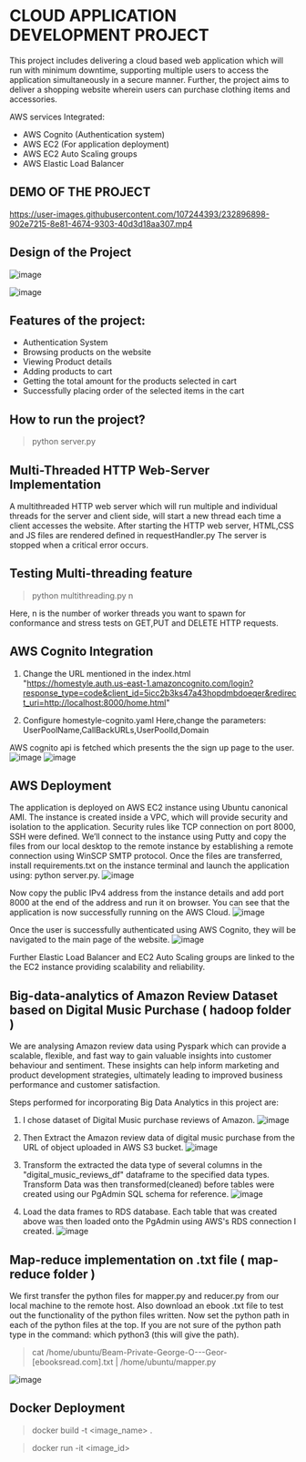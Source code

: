 # CLOUD APPLICATION DEVELOPMENT PROJECT

This project includes delivering a cloud based web application which will run with minimum downtime, supporting multiple users to access the application simultaneously
in a secure manner. Further, the project aims to deliver a shopping website wherein users can purchase clothing items and accessories. 

AWS services Integrated:
- AWS Cognito (Authentication system)
- AWS EC2 (For application deployment)
- AWS EC2 Auto Scaling groups
- AWS Elastic Load Balancer

## DEMO OF THE PROJECT

https://user-images.githubusercontent.com/107244393/232896898-902e7215-8e81-4674-9303-40d3d18aa307.mp4


## Design of the Project

![image](https://user-images.githubusercontent.com/107244393/232892817-da582923-2eef-43cc-a82d-9ce4e606132c.png)


![image](https://user-images.githubusercontent.com/107244393/232892745-4c21adcf-b738-40ed-b323-53b913fdfcca.png)


## Features of the project:
-	Authentication System
-	Browsing products on the website
-	Viewing Product details
-	Adding products to cart
-	Getting the total amount for the products selected in cart
-	Successfully placing order of the selected items in the cart


## How to run the project?
> python server.py

## Multi-Threaded HTTP Web-Server Implementation

A multithreaded HTTP web server which will run multiple and individual threads for the server and client side, will start a new thread each time a client accesses the website. After starting the HTTP web server, HTML,CSS and JS files are rendered defined in requestHandler.py
The server is stopped when a critical error occurs.
 
## Testing Multi-threading feature
> python multithreading.py n

Here, n is the number of worker threads you want to spawn for conformance and stress tests on GET,PUT and DELETE HTTP requests.

## AWS Cognito Integration 

1. Change the URL mentioned in the index.html
"https://homestyle.auth.us-east-1.amazoncognito.com/login?response_type=code&client_id=5icc2b3ks47a43hopdmbdoeqer&redirect_uri=http://localhost:8000/home.html"

2. Configure homestyle-cognito.yaml
Here,change the parameters: UserPoolName,CallBackURLs,UserPoolId,Domain

AWS cognito api is fetched which presents the the sign up page to the user. 
![image](https://user-images.githubusercontent.com/107244393/232894061-1a292cb5-946c-434f-bdc1-cc350a358089.png)
![image](https://user-images.githubusercontent.com/107244393/232894110-f2139fa8-bbf6-49ad-9dcd-710aa5ddb515.png)


## AWS Deployment
The application is deployed on AWS EC2 instance using Ubuntu canonical AMI. The instance is created inside a VPC, which will provide security and isolation to the application. Security rules like TCP connection on port 8000, SSH were defined. 
We’ll connect to the instance using Putty and copy the files from our local desktop to the remote instance by establishing a remote connection using WinSCP SMTP protocol. Once the files are transferred, install requirements.txt on the instance terminal and launch the application using: python server.py.
![image](https://user-images.githubusercontent.com/107244393/232894617-7d34ddd5-3512-415e-85fe-26df8391e29e.png)

Now copy the public IPv4 address from the instance details and add port 8000 at the end of the address and run it on browser. You can see that the application is now successfully running on the AWS Cloud.
![image](https://user-images.githubusercontent.com/107244393/232894690-00689c27-9928-4ff9-8db9-b6840ced32d4.png)

Once the user is successfully authenticated using AWS Cognito, they will be navigated to the main page of the website.
![image](https://user-images.githubusercontent.com/107244393/232894795-958c697f-a9d8-4c0d-b147-810a323ad7a6.png)

Further Elastic Load Balancer and EC2 Auto Scaling groups are linked to the the EC2 instance providing scalability and reliability.

## Big-data-analytics of Amazon Review Dataset based on Digital Music Purchase ( hadoop folder )
We are analysing Amazon review data using Pyspark which can provide a scalable, flexible, and fast way to gain valuable insights into customer behaviour and sentiment. These insights can help inform marketing and product development strategies, ultimately leading to improved business performance and customer satisfaction.

Steps performed for incorporating Big Data Analytics in this project are:
1.	I chose dataset of Digital Music purchase reviews of Amazon. 
![image](https://user-images.githubusercontent.com/107244393/232896192-12fc3023-d8a9-4798-a347-d52a1282815f.png)

2.	Then Extract the Amazon review data of digital music purchase from the URL of object uploaded in AWS S3 bucket.
![image](https://user-images.githubusercontent.com/107244393/232896257-21601416-8f64-4c81-ab3f-47d7941898c9.png)

 
3.	Transform the extracted the data type of several columns in the "digital_music_reviews_df" dataframe to the specified data types. Transform Data was then transformed(cleaned) before tables were created using our PgAdmin SQL schema for reference.
 ![image](https://user-images.githubusercontent.com/107244393/232896301-a3f1d341-152c-4e08-9476-9a6680074776.png)

4.	Load the data frames to RDS database. Each table that was created above was then loaded onto the PgAdmin using AWS's RDS connection I created.
![image](https://user-images.githubusercontent.com/107244393/232896349-4568309a-9f93-4d81-b4e2-cac86d818d56.png)


## Map-reduce implementation on .txt file ( map-reduce folder )
We first transfer the python files for mapper.py and reducer.py from our local machine to the remote host. Also download an ebook .txt file to test out the functionality of the python files written. 
Now set the python path in each of the python files at the top. If you are not sure of the python path type in the command: which python3 (this will give the path).
> cat /home/ubuntu/Beam-Private-George-O---Geor-[ebooksread.com].txt | /home/ubuntu/mapper.py

![image](https://user-images.githubusercontent.com/107244393/232896624-845fdf3d-2bcf-4964-b881-ab144481e31a.png)



## Docker Deployment
> docker build -t <image_name> .

> docker run -it <image_id>
